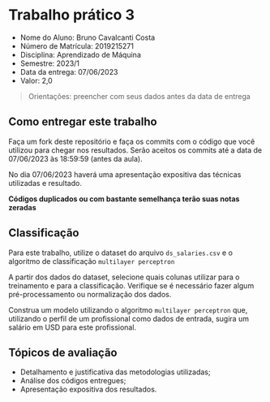 # Trabalho prático 3

* Nome do Aluno: Bruno Cavalcanti Costa
* Número de Matrícula: 2019215271
* Disciplina: Aprendizado de Máquina
* Semestre: 2023/1
* Data da entrega: 07/06/2023
* Valor: 2,0

> Orientações: preencher com seus dados antes da data de entrega

## Como entregar este trabalho

Faça um fork deste repositório e faça os commits com o código que você utilizou para chegar nos resultados. Serão aceitos os commits até a data de 07/06/2023 às 18:59:59 (antes da aula).

No dia 07/06/2023 haverá uma apresentação expositiva das técnicas utilizadas e resultado.

**Códigos duplicados ou com bastante semelhança terão suas notas zeradas**

## Classificação

Para este trabalho, utilize o dataset do arquivo `ds_salaries.csv` e o algoritmo de classificação `multilayer perceptron`

A partir dos dados do dataset, selecione quais colunas utilizar para o treinamento e para a classificação. Verifique se é necessário fazer algum pré-processamento ou normalização dos dados.

Construa um modelo utilizando o algoritmo `multilayer perceptron` que, utilizando o perfil de um profissional como dados de entrada, sugira um salário em USD para este profissional.

## Tópicos de avaliação

* Detalhamento e justificativa das metodologias utilizadas;
* Análise dos códigos entregues;
* Apresentação expositiva dos resultados.
